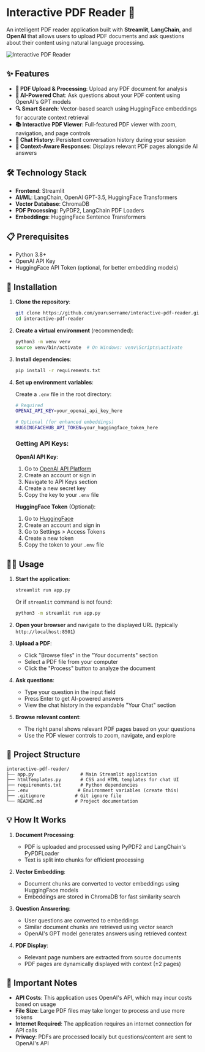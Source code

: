 # Interactive PDF Reader 📖

An intelligent PDF reader application built with **Streamlit**, **LangChain**, and **OpenAI** that allows users to upload PDF documents and ask questions about their content using natural language processing.

![Interactive PDF Reader](<img width="1783" height="1185" alt="CleanShot 2025-08-11 at 11 15 09" src="https://github.com/user-attachments/assets/8db1f298-fabf-4f42-83b9-1fc4f35bd7eb" />
)

## ✨ Features

- **📄 PDF Upload & Processing**: Upload any PDF document for analysis
- **🤖 AI-Powered Chat**: Ask questions about your PDF content using OpenAI's GPT models
- **🔍 Smart Search**: Vector-based search using HuggingFace embeddings for accurate context retrieval
- **📚 Interactive PDF Viewer**: Full-featured PDF viewer with zoom, navigation, and page controls
- **💬 Chat History**: Persistent conversation history during your session
- **🎯 Context-Aware Responses**: Displays relevant PDF pages alongside AI answers

## 🛠️ Technology Stack

- **Frontend**: Streamlit
- **AI/ML**: LangChain, OpenAI GPT-3.5, HuggingFace Transformers
- **Vector Database**: ChromaDB
- **PDF Processing**: PyPDF2, LangChain PDF Loaders
- **Embeddings**: HuggingFace Sentence Transformers

## 📋 Prerequisites

- Python 3.8+
- OpenAI API Key
- HuggingFace API Token (optional, for better embedding models)

## 🚀 Installation

1. **Clone the repository**:
   ```bash
   git clone https://github.com/yourusername/interactive-pdf-reader.git
   cd interactive-pdf-reader
   ```

2. **Create a virtual environment** (recommended):
   ```bash
   python3 -m venv venv
   source venv/bin/activate  # On Windows: venv\Scripts\activate
   ```

3. **Install dependencies**:
   ```bash
   pip install -r requirements.txt
   ```

4. **Set up environment variables**:
   
   Create a `.env` file in the root directory:
   ```bash
   # Required
   OPENAI_API_KEY=your_openai_api_key_here
   
   # Optional (for enhanced embeddings)
   HUGGINGFACEHUB_API_TOKEN=your_huggingface_token_here
   ```

   ### Getting API Keys:
   
   **OpenAI API Key**:
   1. Go to [OpenAI API Platform](https://platform.openai.com/)
   2. Create an account or sign in
   3. Navigate to API Keys section
   4. Create a new secret key
   5. Copy the key to your `.env` file
   
   **HuggingFace Token** (Optional):
   1. Go to [HuggingFace](https://huggingface.co/)
   2. Create an account and sign in
   3. Go to Settings > Access Tokens
   4. Create a new token
   5. Copy the token to your `.env` file

## 🏃‍♂️ Usage

1. **Start the application**:
   ```bash
   streamlit run app.py
   ```
   Or if `streamlit` command is not found:
   ```bash
   python3 -m streamlit run app.py
   ```

2. **Open your browser** and navigate to the displayed URL (typically `http://localhost:8501`)

3. **Upload a PDF**:
   - Click "Browse files" in the "Your documents" section
   - Select a PDF file from your computer
   - Click the "Process" button to analyze the document

4. **Ask questions**:
   - Type your question in the input field
   - Press Enter to get AI-powered answers
   - View the chat history in the expandable "Your Chat" section

5. **Browse relevant content**:
   - The right panel shows relevant PDF pages based on your questions
   - Use the PDF viewer controls to zoom, navigate, and explore

## 📁 Project Structure

```
interactive-pdf-reader/
├── app.py                 # Main Streamlit application
├── htmlTemplates.py       # CSS and HTML templates for chat UI
├── requirements.txt       # Python dependencies
├── .env                  # Environment variables (create this)
├── .gitignore           # Git ignore file
└── README.md            # Project documentation
```

## 💡 How It Works

1. **Document Processing**: 
   - PDF is uploaded and processed using PyPDF2 and LangChain's PyPDFLoader
   - Text is split into chunks for efficient processing

2. **Vector Embedding**: 
   - Document chunks are converted to vector embeddings using HuggingFace models
   - Embeddings are stored in ChromaDB for fast similarity search

3. **Question Answering**:
   - User questions are converted to embeddings
   - Similar document chunks are retrieved using vector search
   - OpenAI's GPT model generates answers using retrieved context

4. **PDF Display**:
   - Relevant page numbers are extracted from source documents
   - PDF pages are dynamically displayed with context (±2 pages)

## 🚨 Important Notes

- **API Costs**: This application uses OpenAI's API, which may incur costs based on usage
- **File Size**: Large PDF files may take longer to process and use more tokens
- **Internet Required**: The application requires an internet connection for API calls
- **Privacy**: PDFs are processed locally but questions/content are sent to OpenAI's API
